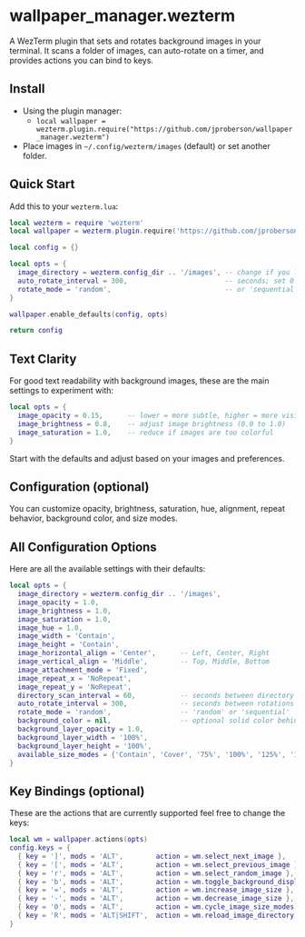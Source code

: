 # wallpaper_manager.wezterm

A WezTerm plugin that sets and rotates background images in your terminal. It scans a folder of images, can auto-rotate on a timer, and provides actions you can bind to keys.

## Install

- Using the plugin manager:
  - `local wallpaper = wezterm.plugin.require("https://github.com/jproberson/wallpaper_manager.wezterm")`
- Place images in `~/.config/wezterm/images` (default) or set another folder.

## Quick Start

Add this to your `wezterm.lua`:

```lua
local wezterm = require 'wezterm'
local wallpaper = wezterm.plugin.require('https://github.com/jproberson/wallpaper_manager.wezterm')

local config = {}

local opts = {
  image_directory = wezterm.config_dir .. '/images', -- change if you like
  auto_rotate_interval = 300,                        -- seconds; set 0 to disable
  rotate_mode = 'random',                            -- or 'sequential'
}

wallpaper.enable_defaults(config, opts)

return config
```

## Text Clarity

For good text readability with background images, these are the main settings to experiment with:

```lua
local opts = {
  image_opacity = 0.15,      -- lower = more subtle, higher = more visible image
  image_brightness = 0.8,    -- adjust image brightness (0.0 to 1.0)
  image_saturation = 1.0,    -- reduce if images are too colorful
}
```

Start with the defaults and adjust based on your images and preferences.

## Configuration (optional)

You can customize opacity, brightness, saturation, hue, alignment, repeat behavior, background color, and size modes.

## All Configuration Options

Here are all the available settings with their defaults:

```lua
local opts = {
  image_directory = wezterm.config_dir .. '/images',
  image_opacity = 1.0,
  image_brightness = 1.0,
  image_saturation = 1.0,
  image_hue = 1.0,
  image_width = 'Contain',
  image_height = 'Contain',
  image_horizontal_align = 'Center',      -- Left, Center, Right
  image_vertical_align = 'Middle',        -- Top, Middle, Bottom  
  image_attachment_mode = 'Fixed',
  image_repeat_x = 'NoRepeat',
  image_repeat_y = 'NoRepeat',
  directory_scan_interval = 60,           -- seconds between directory scans
  auto_rotate_interval = 300,             -- seconds between rotations (0 = disabled)
  rotate_mode = 'random',                 -- 'random' or 'sequential'
  background_color = nil,                 -- optional solid color behind image (this will default to the standard wezterm color)
  background_layer_opacity = 1.0,
  background_layer_width = '100%',
  background_layer_height = '100%',
  available_size_modes = {'Contain', 'Cover', '75%', '100%', '125%', '150%'},
}
```

## Key Bindings (optional)

These are the actions that are currently supported feel free to change the keys:

```lua
local wm = wallpaper.actions(opts)
config.keys = {
  { key = ']', mods = 'ALT',        action = wm.select_next_image },
  { key = '[', mods = 'ALT',        action = wm.select_previous_image },
  { key = 'r', mods = 'ALT',        action = wm.select_random_image },
  { key = 'b', mods = 'ALT',        action = wm.toggle_background_display },
  { key = '=', mods = 'ALT',        action = wm.increase_image_size },
  { key = '-', mods = 'ALT',        action = wm.decrease_image_size },
  { key = '0', mods = 'ALT',        action = wm.cycle_image_size_modes },
  { key = 'R', mods = 'ALT|SHIFT',  action = wm.reload_image_directory },
}
```
